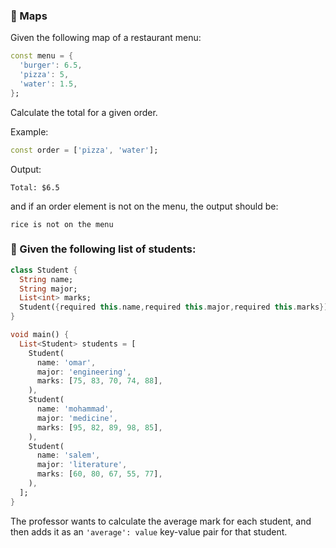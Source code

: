 ### 🍋 Maps

Given the following map of a restaurant menu:

```dart
const menu = {
  'burger': 6.5,
  'pizza': 5,
  'water': 1.5,
};
```

Calculate the total for a given order.

Example:

```dart
const order = ['pizza', 'water'];
```

Output:

```
Total: $6.5
```

and if an order element is not on the menu, the output should be:

```
rice is not on the menu
```

### 🍋 Given the following list of students:

```dart
class Student {
  String name;
  String major;
  List<int> marks;
  Student({required this.name,required this.major,required this.marks});
}

void main() {
  List<Student> students = [
    Student(
      name: 'omar',
      major: 'engineering',
      marks: [75, 83, 70, 74, 88],
    ),
    Student(
      name: 'mohammad',
      major: 'medicine',
      marks: [95, 82, 89, 98, 85],
    ),
    Student(
      name: 'salem',
      major: 'literature',
      marks: [60, 80, 67, 55, 77],
    ),
  ];
}
```

The professor wants to calculate the average mark for each student, and then adds it as an `'average': value` key-value pair for that student.
